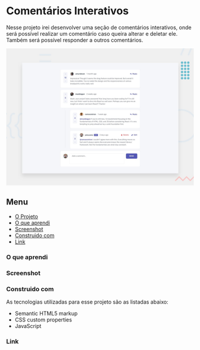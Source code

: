 # Comentários Interativos

Nesse projeto irei desenvolver uma seção de comentários interativos, onde será possível realizar um comentário caso queira alterar e deletar ele. Também será possível responder a outros comentários.

![Imagem preview do projeto](./design/desktop-preview.jpg)

## Menu

- [O Projeto](#o-projeto)
- [O que aprendi](#o-que-aprendi)
- [Screenshot](#screenshot)
- [Construido com](#construido-com)
- [Link](#link)

### O que aprendi



### Screenshot



### Construido com

As tecnologias utilizadas para esse projeto são as listadas abaixo:

- Semantic HTML5 markup
- CSS custom properties
- JavaScript

### Link


